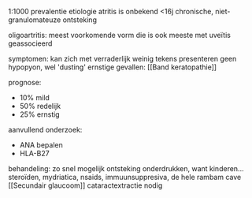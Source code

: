 1:1000 prevalentie
etiologie atritis is onbekend
<16j
chronische, niet-granulomateuze ontsteking

oligoartritis: meest voorkomende vorm
die is ook meeste met uveïtis geassocieerd

symptomen: kan zich met verraderlijk weinig tekens presenteren
geen hypopyon, wel 'dusting'
ernstige gevallen: [[Band keratopathie]]

prognose:
- 10% mild
- 50% redelijk
- 25% ernstig

aanvullend onderzoek:
- ANA bepalen
- HLA-B27

behandeling: zo snel mogelijk ontsteking onderdrukken, want kinderen...
steroïden, mydriatica, nsaids, immuunsuppresiva, de hele rambam
cave [[Secundair glaucoom]]
cataractextractie nodig



